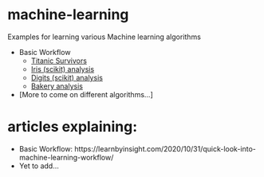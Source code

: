 # machine-learning
Examples for learning various Machine learning algorithms

<ul>
   <li>
      Basic Workflow <br>
      <ul>
         <li><a target="_blank" href="https://github.com/sandeep-mewara/machine-learning/blob/main/ml-workflow-basic-1.ipynb">Titanic Survivors</a></li>
         <li><a target="_blank" href="https://github.com/sandeep-mewara/machine-learning/blob/main/ml-workflow-basic-2.ipynb">Iris (scikit) analysis</a></li>
         <li><a target="_blank" href="https://github.com/sandeep-mewara/machine-learning/blob/main/ml-workflow-basic-3.ipynb">Digits (scikit) analysis</a></li>
         <li><a target="_blank" href="https://github.com/sandeep-mewara/machine-learning/blob/main/ml-workflow-basic-4.ipynb">Bakery analysis</a></li>
      </ul>
   </li>
   <li>[More to come on different algorithms...]</li>
</ul>

# articles explaining:
<ul>
   <li>Basic Workflow: https://learnbyinsight.com/2020/10/31/quick-look-into-machine-learning-workflow/</li>
   <li>Yet to add... </li>
</ul>
